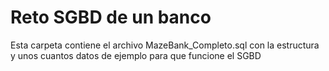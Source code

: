 # Reto SGBD de un banco

Esta carpeta contiene el archivo MazeBank_Completo.sql con la estructura y unos cuantos datos de ejemplo para que funcione el SGBD
